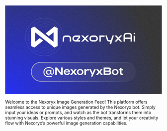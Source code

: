 ![Nexoryx](./Nexoryx.jpg)

Welcome to the Nexoryx Image Generation Feed! This platform offers seamless access to unique images generated by the Nexoryx bot. Simply input your ideas or prompts, and watch as the bot transforms them into stunning visuals. Explore various styles and themes, and let your creativity flow with Nexoryx’s powerful image generation capabilities.
